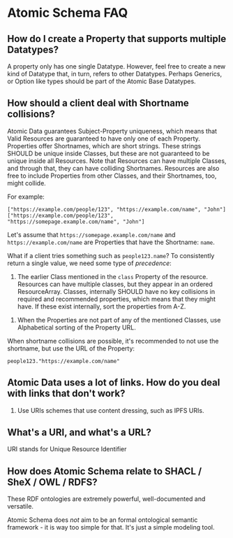 # Atomic Schema FAQ

## How do I create a Property that supports multiple Datatypes?

A property only has one single Datatype.
However, feel free to create a new kind of Datatype that, in turn, refers to other Datatypes.
Perhaps Generics, or Option like types should be part of the Atomic Base Datatypes.

## How should a client deal with Shortname collisions?

Atomic Data guarantees Subject-Property uniqueness, which means that Valid Resources are guaranteed to have only one of each Property.
Properties offer Shortnames, which are short strings.
These strings SHOULD be unique inside Classes, but these are not guaranteed to be unique inside all Resources.
Note that Resources can have multiple Classes, and through that, they can have colliding Shortnames.
Resources are also free to include Properties from other Classes, and their Shortnames, too, might collide.

For example:

```ndjson
["https://example.com/people/123", "https://example.com/name", "John"]
["https://example.com/people/123", "https://somepage.example.com/name", "John"]
```

Let's assume that `https://somepage.example.com/name` and `https://example.com/name` are Properties that have the Shortname: `name`.

What if a client tries something such as `people123.name`?
To consistently return a single value, we need some type of _precedence_:

1. The earlier Class mentioned in the `class` Property of the resource. Resources can have multiple classes, but they appear in an ordered ResourceArray. Classes, internally SHOULD have no key collisions in required and recommended properties, which means that they might have. If these exist internally, sort the properties from A-Z.
<!-- This  -->
1. When the Properties are not part of any of the mentioned Classes, use Alphabetical sorting of the Property URL.

When shortname collisions are possible, it's recommended to not use the shortname, but use the URL of the Property:

```
people123."https://example.com/name"
```

## Atomic Data uses a lot of links. How do you deal with links that don't work?

1. Use URIs schemes that use content dressing, such as IPFS URIs.

## What's a URI, and what's a URL?

URI stands for Unique Resource Identifier

## How does Atomic Schema relate to SHACL / SheX / OWL / RDFS?

These RDF ontologies are extremely powerful, well-documented and versatile.

Atomic Schema does _not_ aim to be an formal ontological semantic framework - it is way too simple for that.
It's just a simple modeling tool.
